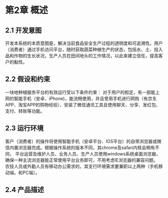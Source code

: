 第2章 概述
===

## 2.1 开发意图

开发本系统的本质意图是，解决当前食品安全生产过程的透明度和可追溯性。用户（消费者）通过手机访问平台，随时获取蔬菜种植生产的状态，包括水、土、投入品和作物的生长状况，生产人员在田间地头的工作情况，以此来建立信任，提高客户的黏性。

## 2.2 假设和约束

一块地种植服务平台的有效运行受以下条件约束：
对于用户的假定，有一部能上网的智能手机（安卓、iPhone)，能流畅使用，并且曾用手机进行网购（有京东APP、淘宝APP的购物经验）、安装了微信通讯工具且使用聊天、分享、发红包、支付、转账等功能。

## 2.3 运行环境

客户（消费者）的操作将使用智能手机（安卓平台、IOS平台）的自带浏览器或微信内置浏览器完成。根据操作系统的版本不同，其chrome及safari内核会稍有不同，
平台运营及维护人员、业务人员、生产人员使用windows系统桌面浏览器，确保一种主流浏览器能正常使用平台业务即可，不用考虑IE浏览器的兼容问题。
农技人员或外勤人员有移动办公需求的，其支行环境需求要兼职以上两种（手机移动端，和PC端）。

## 2.4 产品描述
